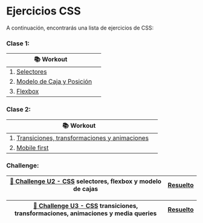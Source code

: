 # Ejercicios CSS 

A continuación, encontrarás una lista de ejercicios de CSS:

### Clase 1:

| 📚 Workout                                                                                                         |             |
| --------------------------------------------------------------------------------------------------------------------|-------------|
| 1. [Selectores](https://stackblitz.com/edit/css-selectores?file=index.html)                                         |             |
| 2. [Modelo de Caja y Posición](https://stackblitz.com/edit/css-modelo-de-caja-posicion?file=index.html,styles.css)  |             |
| 3. [Flexbox](https://stackblitz.com/edit/css-display-flexbox?file=index.html)                                       |             |


### Clase 2:

| 📚 Workout                                                                                                                                 |           |
| --------------------------------------------------------------------------------------------------------------------------------------------|-----------|
| 1. [Transiciones, transformaciones y animaciones](https://stackblitz.com/edit/css-transformaciones-transiciones-animacione?file=index.html) |           |
| 2. [Mobile first](https://stackblitz.com/edit/mobyle-first-media-queries?file=index.html)                                                   |           |


### Challenge:

| [🚀 Challenge U2 - CSS](https://stackblitz.com/edit/1-2-css-entregable?file=index.html)  selectores, flexbox y modelo de cajas          | [Resuelto](https://stackblitz.com/edit/1-2-css-entregable-8yahzv?file=index.html)               | 
| -------------------------------------------------------------------------------------------------------------------------|---------------------------|


| [🚀 Challenge U3 - CSS](https://stackblitz.com/edit/1-3-css-entregable?file=index.html)  transiciones, transformaciones, animaciones y media queries  | [Resuelto](https://stackblitz.com/edit/1-3-css-entregable-gtfcft?file=index.html)               |
| -------------------------------------------------------------------------------------------------------------------------|---------------------------|

